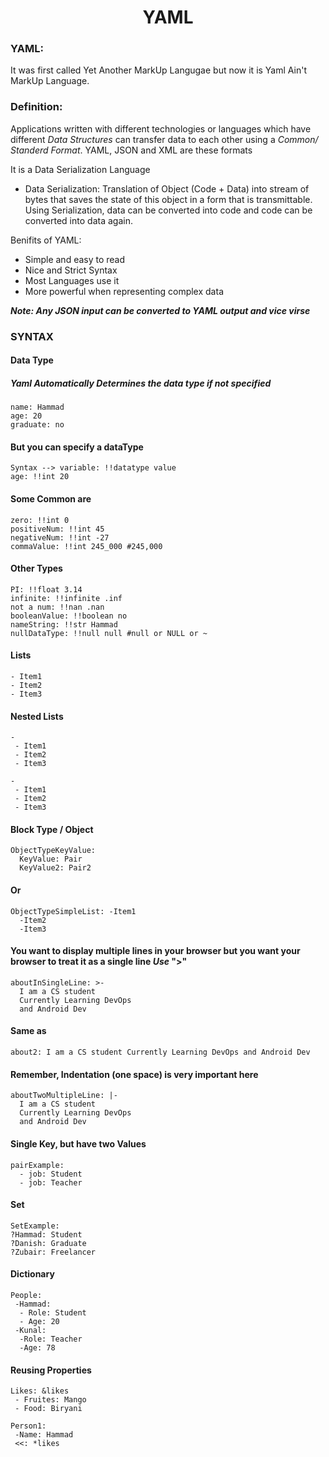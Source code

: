 <h1 align="center"> YAML </h1>

### YAML: 
It was first called Yet Another MarkUp Langugae but now it is Yaml Ain't MarkUp Language.
### Definition:
Applications written with different technologies or languages which have different *Data Structures* can transfer data to each other using a *Common/ Standerd Format*. YAML, JSON and XML are these formats

It is a Data Serialization Language
 - Data Serialization:
Translation of Object (Code + Data) into stream of bytes that saves the state of this object in a form that is transmittable. Using Serialization, data can be converted into code and code can be converted into data again.

Benifits of YAML:
- Simple and easy to read
- Nice and Strict Syntax
- Most Languages use it
- More powerful when representing complex data

***Note: Any JSON input can be converted to YAML output and vice virse***

### SYNTAX
	
#### Data Type
##### Yaml Automatically Determines the data type if not specified

```
name: Hammad
age: 20
graduate: no
```

#### But you can specify a dataType
```
Syntax --> variable: !!datatype value
age: !!int 20
```

#### Some Common are
```
zero: !!int 0
positiveNum: !!int 45
negativeNum: !!int -27
commaValue: !!int 245_000 #245,000
```

#### Other Types
```
PI: !!float 3.14
infinite: !!infinite .inf
not a num: !!nan .nan
booleanValue: !!boolean no
nameString: !!str Hammad
nullDataType: !!null null #null or NULL or ~
```

#### Lists
```
- Item1
- Item2
- Item3
```

#### Nested Lists
```
-
 - Item1
 - Item2
 - Item3

-
 - Item1
 - Item2
 - Item3
```

#### Block Type / Object
```
ObjectTypeKeyValue:
  KeyValue: Pair
  KeyValue2: Pair2
```

#### Or

```
ObjectTypeSimpleList: -Item1
  -Item2
  -Item3
```

#### You want to display multiple lines in your browser but you want your browser to treat it as a single line ***Use*** ">"
```
aboutInSingleLine: >-
  I am a CS student
  Currently Learning DevOps
  and Android Dev
```

#### Same as
```
about2: I am a CS student Currently Learning DevOps and Android Dev
```

#### Remember, Indentation (one space) is very important here
```
aboutTwoMultipleLine: |-
  I am a CS student
  Currently Learning DevOps
  and Android Dev
```

#### Single Key, but have two Values
```
pairExample: 
  - job: Student
  - job: Teacher
```

#### Set
```
SetExample:
?Hammad: Student
?Danish: Graduate
?Zubair: Freelancer
```

#### Dictionary
```
People:
 -Hammad:
  - Role: Student
  - Age: 20
 -Kunal:
  -Role: Teacher
  -Age: 78 
```

#### Reusing Properties
```
Likes: &likes
 - Fruites: Mango
 - Food: Biryani

Person1:
 -Name: Hammad
 <<: *likes
```
